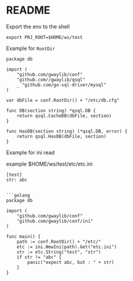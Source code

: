 # README

Export the env to the shell
```shell
export PRJ_ROOT=$HOME/ws/test
```

Example for `RootDir`
```golang
package db

import (
	"github.com/gwaylib/conf"
	"github.com//gwaylib/qsql"
	_ "github.com/go-sql-driver/mysql"
)

var dbFile = conf.RootDir() + "/etc/db.cfg"

func DB(section string) *qsql.DB {
	return qsql.CacheDB(dbFile, section)
}

func HasDB(section string) (*qsql.DB, error) {
	return qsql.HasDB(dbFile, section)
}
```

Example for ini read

example $HOME/ws/test/etc/etc.ini
```
[test]
str: abc
```

```shell

```golang
package db

import (
	"github.com/gwaylib/conf"
	"github.com/gwaylib/conf/ini"
)

func main() {
    path := conf.RootDir() + "/etc/"
    etc := ini.NewIni(path).Get("etc.ini")
    str := etc.String("test", "str")
    if str != "abc" {
        panic("expect abc, but : " + str)
    }
}
```
